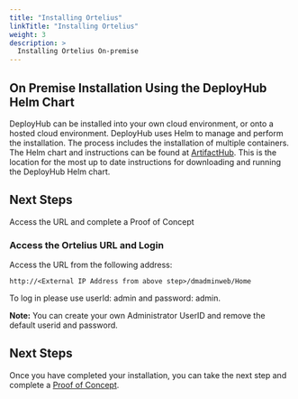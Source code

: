 ```yaml
---
title: "Installing Ortelius"
linkTitle: "Installing Ortelius"
weight: 3
description: >
  Installing Ortelius On-premise
---
```

## On Premise Installation Using the DeployHub Helm Chart

DeployHub can be installed into your own cloud environment, or onto a hosted cloud environment.  DeployHub uses Helm to manage and perform the installation. The process includes the installation of multiple containers. The Helm chart and instructions can be found at [ArtifactHub](https://artifacthub.io/packages/helm/ortelius/ortelius). This is the location for the most up to date instructions for downloading and running the DeployHub Helm chart.

## Next Steps
Access the URL and complete a Proof of Concept

### Access the Ortelius URL and Login
Access the URL from the following address:
```
http://<External IP Address from above step>/dmadminweb/Home
```
To log in please use userId: admin and password: admin. 

**Note:**
You can create your own Administrator UserID and remove the default userid and password.

## Next Steps

Once you have completed your installation, you can take the next step and complete a [Proof of Concept](/guides/userguide/images/Ortelius-General-Poc.pdf).




